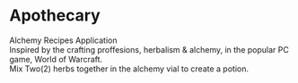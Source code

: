 # Apothecary

Alchemy Recipes Application
<br>
Inspired by the crafting proffesions, herbalism & alchemy, in the popular PC game, World of Warcraft.
<br>
Mix Two(2) herbs together in the alchemy vial to create a potion.
